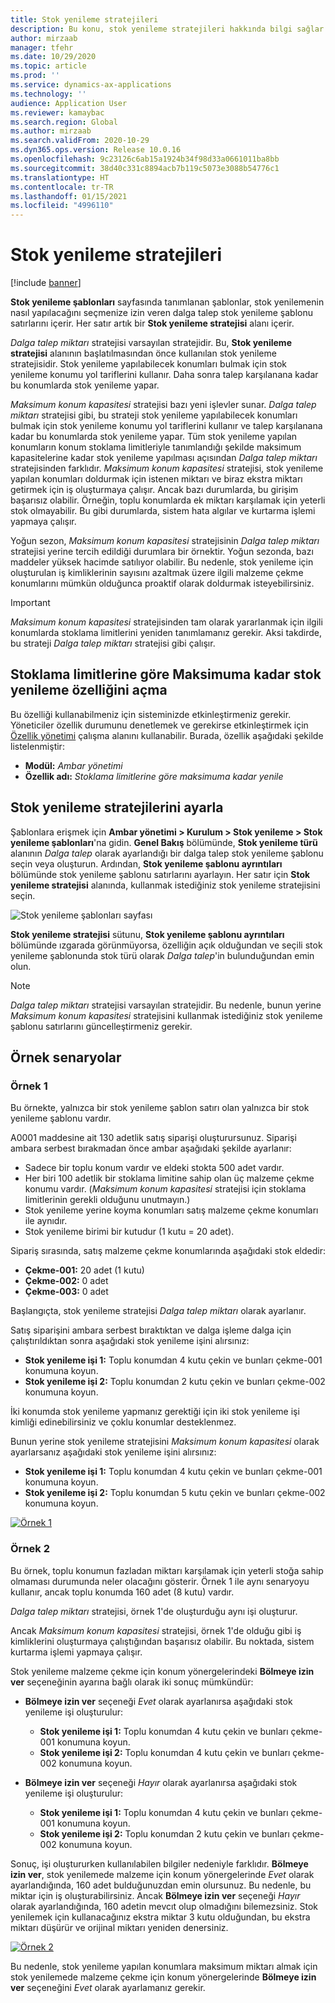 ```yaml
---
title: Stok yenileme stratejileri
description: Bu konu, stok yenileme stratejileri hakkında bilgi sağlar ve stok yenilemenin nasıl yapılacağını seçmek için dalga talep stok yenileme şablon satırlarındaki Stok yenileme stratejisi alanını nasıl kullanabileceğinizi açıklar.
author: mirzaab
manager: tfehr
ms.date: 10/29/2020
ms.topic: article
ms.prod: ''
ms.service: dynamics-ax-applications
ms.technology: ''
audience: Application User
ms.reviewer: kamaybac
ms.search.region: Global
ms.author: mirzaab
ms.search.validFrom: 2020-10-29
ms.dyn365.ops.version: Release 10.0.16
ms.openlocfilehash: 9c23126c6ab15a1924b34f98d33a0661011ba8bb
ms.sourcegitcommit: 38d40c331c8894acb7b119c5073e3088b54776c1
ms.translationtype: HT
ms.contentlocale: tr-TR
ms.lasthandoff: 01/15/2021
ms.locfileid: "4996110"
---
```

# <a name="replenishment-strategies"></a>Stok yenileme stratejileri

[!include [banner](../includes/banner.md)]

**Stok yenileme şablonları** sayfasında tanımlanan şablonlar, stok yenilemenin nasıl yapılacağını seçmenize izin veren dalga talep stok yenileme şablonu satırlarını içerir. Her satır artık bir **Stok yenileme stratejisi** alanı içerir.

*Dalga talep miktarı* stratejisi varsayılan stratejidir. Bu, **Stok yenileme stratejisi** alanının başlatılmasından önce kullanılan stok yenileme stratejisidir. Stok yenileme yapılabilecek konumları bulmak için stok yenileme konumu yol tariflerini kullanır. Daha sonra talep karşılanana kadar bu konumlarda stok yenileme yapar.

*Maksimum konum kapasitesi* stratejisi bazı yeni işlevler sunar. *Dalga talep miktarı* stratejisi gibi, bu strateji stok yenileme yapılabilecek konumları bulmak için stok yenileme konumu yol tariflerini kullanır ve talep karşılanana kadar bu konumlarda stok yenileme yapar. Tüm stok yenileme yapılan konumların konum stoklama limitleriyle tanımlandığı şekilde maksimum kapasitelerine kadar stok yenileme yapılması açısından *Dalga talep miktarı* stratejisinden farklıdır. *Maksimum konum kapasitesi* stratejisi, stok yenileme yapılan konumları doldurmak için istenen miktarı ve biraz ekstra miktarı getirmek için iş oluşturmaya çalışır. Ancak bazı durumlarda, bu girişim başarısız olabilir. Örneğin, toplu konumlarda ek miktarı karşılamak için yeterli stok olmayabilir. Bu gibi durumlarda, sistem hata algılar ve kurtarma işlemi yapmaya çalışır.

Yoğun sezon, *Maksimum konum kapasitesi* stratejisinin *Dalga talep miktarı* stratejisi yerine tercih edildiği durumlara bir örnektir. Yoğun sezonda, bazı maddeler yüksek hacimde satılıyor olabilir. Bu nedenle, stok yenileme için oluşturulan iş kimliklerinin sayısını azaltmak üzere ilgili malzeme çekme konumlarını mümkün olduğunca proaktif olarak doldurmak isteyebilirsiniz.

> [!IMPORTANT]
> *Maksimum konum kapasitesi* stratejisinden tam olarak yararlanmak için ilgili konumlarda stoklama limitlerini yeniden tanımlamanız gerekir. Aksi takdirde, bu strateji *Dalga talep miktarı* stratejisi gibi çalışır.

## <a name="turn-on-the-replenish-to-max-based-on-stocking-limits-feature"></a>Stoklama limitlerine göre Maksimuma kadar stok yenileme özelliğini açma

Bu özelliği kullanabilmeniz için sisteminizde etkinleştirmeniz gerekir. Yöneticiler özellik durumunu denetlemek ve gerekirse etkinleştirmek için [Özellik yönetimi](../../fin-ops-core/fin-ops/get-started/feature-management/feature-management-overview.md) çalışma alanını kullanabilir. Burada, özellik aşağıdaki şekilde listelenmiştir:

- **Modül:** *Ambar yönetimi*
- **Özellik adı:** *Stoklama limitlerine göre maksimuma kadar yenile*

## <a name="set-up-replenishment-strategies"></a>Stok yenileme stratejilerini ayarla

Şablonlara erişmek için **Ambar yönetimi \> Kurulum \> Stok yenileme \> Stok yenileme şablonları**'na gidin. **Genel Bakış** bölümünde, **Stok yenileme türü** alanının *Dalga talep* olarak ayarlandığı bir dalga talep stok yenileme şablonu seçin veya oluşturun. Ardından, **Stok yenileme şablonu ayrıntıları** bölümünde stok yenileme şablonu satırlarını ayarlayın. Her satır için **Stok yenileme stratejisi** alanında, kullanmak istediğiniz stok yenileme stratejisini seçin.

![Stok yenileme şablonları sayfası](media/ReplenTempWaveDmdMaxLocCap.png "Stok yenileme şablonları sayfası")

**Stok yenileme stratejisi** sütunu, **Stok yenileme şablonu ayrıntıları** bölümünde ızgarada görünmüyorsa, özelliğin açık olduğundan ve seçili stok yenileme şablonunda stok türü olarak *Dalga talep*'in bulunduğundan emin olun.

> [!NOTE]
> *Dalga talep miktarı* stratejisi varsayılan stratejidir. Bu nedenle, bunun yerine *Maksimum konum kapasitesi* stratejisini kullanmak istediğiniz stok yenileme şablonu satırlarını güncelleştirmeniz gerekir.

## <a name="example-scenarios"></a>Örnek senaryolar

### <a name="example-1"></a>Örnek 1

Bu örnekte, yalnızca bir stok yenileme şablon satırı olan yalnızca bir stok yenileme şablonu vardır.

A0001 maddesine ait 130 adetlik satış siparişi oluşturursunuz. Siparişi ambara serbest bırakmadan önce ambar aşağıdaki şekilde ayarlanır:

- Sadece bir toplu konum vardır ve eldeki stokta 500 adet vardır.
- Her biri 100 adetlik bir stoklama limitine sahip olan üç malzeme çekme konumu vardır. (*Maksimum konum kapasitesi* stratejisi için stoklama limitlerinin gerekli olduğunu unutmayın.)
- Stok yenileme yerine koyma konumları satış malzeme çekme konumları ile aynıdır.
- Stok yenileme birimi bir kutudur (1 kutu = 20 adet).

Sipariş sırasında, satış malzeme çekme konumlarında aşağıdaki stok eldedir:

- **Çekme-001:** 20 adet (1 kutu)
- **Çekme-002:** 0 adet
- **Çekme-003:** 0 adet

Başlangıçta, stok yenileme stratejisi *Dalga talep miktarı* olarak ayarlanır.

Satış siparişini ambara serbest bıraktıktan ve dalga işleme dalga için çalıştırıldıktan sonra aşağıdaki stok yenileme işini alırsınız:

- **Stok yenileme işi 1:** Toplu konumdan 4 kutu çekin ve bunları çekme-001 konumuna koyun.
- **Stok yenileme işi 2:** Toplu konumdan 2 kutu çekin ve bunları çekme-002 konumuna koyun.

İki konumda stok yenileme yapmanız gerektiği için iki stok yenileme işi kimliği edinebilirsiniz ve çoklu konumlar desteklenmez.

Bunun yerine stok yenileme stratejisini *Maksimum konum kapasitesi* olarak ayarlarsanız aşağıdaki stok yenileme işini alırsınız:

- **Stok yenileme işi 1:** Toplu konumdan 4 kutu çekin ve bunları çekme-001 konumuna koyun.
- **Stok yenileme işi 2:** Toplu konumdan 5 kutu çekin ve bunları çekme-002 konumuna koyun.

[![Örnek 1](media/ReplenTemp_example_1.png "Örnek 1")](media/ReplenTemp_example_1_large.png)

### <a name="example-2"></a>Örnek 2

Bu örnek, toplu konumun fazladan miktarı karşılamak için yeterli stoğa sahip olmaması durumunda neler olacağını gösterir. Örnek 1 ile aynı senaryoyu kullanır, ancak toplu konumda 160 adet (8 kutu) vardır.

*Dalga talep miktarı* stratejisi, örnek 1'de oluşturduğu aynı işi oluşturur.

Ancak *Maksimum konum kapasitesi* stratejisi, örnek 1'de olduğu gibi iş kimliklerini oluşturmaya çalıştığından başarısız olabilir. Bu noktada, sistem kurtarma işlemi yapmaya çalışır.

Stok yenileme malzeme çekme için konum yönergelerindeki **Bölmeye izin ver** seçeneğinin ayarına bağlı olarak iki sonuç mümkündür:

- **Bölmeye izin ver** seçeneği *Evet* olarak ayarlanırsa aşağıdaki stok yenileme işi oluşturulur:

    - **Stok yenileme işi 1:** Toplu konumdan 4 kutu çekin ve bunları çekme-001 konumuna koyun.
    - **Stok yenileme işi 2:** Toplu konumdan 4 kutu çekin ve bunları çekme-002 konumuna koyun.

- **Bölmeye izin ver** seçeneği *Hayır* olarak ayarlanırsa aşağıdaki stok yenileme işi oluşturulur:

    - **Stok yenileme işi 1:** Toplu konumdan 4 kutu çekin ve bunları çekme-001 konumuna koyun.
    - **Stok yenileme işi 2:** Toplu konumdan 2 kutu çekin ve bunları çekme-002 konumuna koyun.

Sonuç, işi oluştururken kullanılabilen bilgiler nedeniyle farklıdır. **Bölmeye izin ver**, stok yenilemede malzeme için konum yönergelerinde *Evet* olarak ayarlandığında, 160 adet bulduğunuzdan emin olursunuz. Bu nedenle, bu miktar için iş oluşturabilirsiniz. Ancak **Bölmeye izin ver** seçeneği *Hayır* olarak ayarlandığında, 160 adetin mevcıt olup olmadığını bilemezsiniz. Stok yenilemek için kullanacağınız ekstra miktar 3 kutu olduğundan, bu ekstra miktarı düşürür ve orijinal miktarı yeniden denersiniz.

[![Örnek 2](media/ReplenTemp_example_2.png "Örnek 2")](media/ReplenTemp_example_2_large.png)

Bu nedenle, stok yenileme yapılan konumlara maksimum miktarı almak için stok yenilemede malzeme çekme için konum yönergelerinde **Bölmeye izin ver** seçeneğini *Evet* olarak ayarlamanız gerekir.
